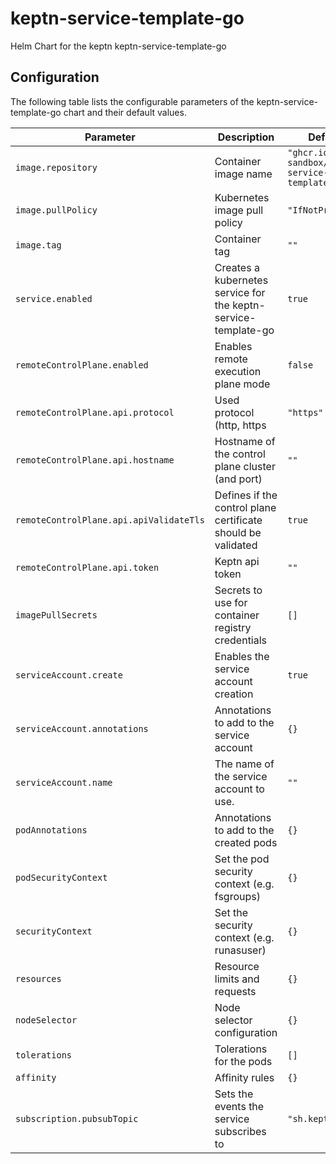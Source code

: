
keptn-service-template-go
===========

Helm Chart for the keptn keptn-service-template-go


## Configuration

The following table lists the configurable parameters of the keptn-service-template-go chart and their default values.

| Parameter                               | Description                                                    | Default                                             |
|-----------------------------------------|----------------------------------------------------------------|-----------------------------------------------------|
| `image.repository`                      | Container image name                                           | `"ghcr.io/keptn-sandbox/keptn-service-template-go"` |
| `image.pullPolicy`                      | Kubernetes image pull policy                                   | `"IfNotPresent"`                                    |
| `image.tag`                             | Container tag                                                  | `""`                                                |
| `service.enabled`                       | Creates a kubernetes service for the keptn-service-template-go | `true`                                              |
| `remoteControlPlane.enabled`            | Enables remote execution plane mode                            | `false`                                             |
| `remoteControlPlane.api.protocol`       | Used protocol (http, https                                     | `"https"`                                           |
| `remoteControlPlane.api.hostname`       | Hostname of the control plane cluster (and port)               | `""`                                                |
| `remoteControlPlane.api.apiValidateTls` | Defines if the control plane certificate should be validated   | `true`                                              |
| `remoteControlPlane.api.token`          | Keptn api token                                                | `""`                                                |
| `imagePullSecrets`                      | Secrets to use for container registry credentials              | `[]`                                                |
| `serviceAccount.create`                 | Enables the service account creation                           | `true`                                              |
| `serviceAccount.annotations`            | Annotations to add to the service account                      | `{}`                                                |
| `serviceAccount.name`                   | The name of the service account to use.                        | `""`                                                |
| `podAnnotations`                        | Annotations to add to the created pods                         | `{}`                                                |
| `podSecurityContext`                    | Set the pod security context (e.g. fsgroups)                   | `{}`                                                |
| `securityContext`                       | Set the security context (e.g. runasuser)                      | `{}`                                                |
| `resources`                             | Resource limits and requests                                   | `{}`                                                |
| `nodeSelector`                          | Node selector configuration                                    | `{}`                                                |
| `tolerations`                           | Tolerations for the pods                                       | `[]`                                                |
| `affinity`                              | Affinity rules                                                 | `{}`                                                |
| `subscription.pubsubTopic`              | Sets the events the service subscribes to                      | `"sh.keptn.>"`                                      |

